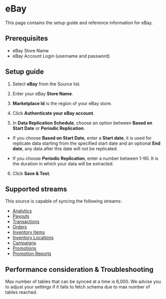 # eBay

This page contains the setup guide and reference information for eBay.

## Prerequisites

* eBay Store Name
* eBay Account Login (username and password)

## Setup guide

1. Select **eBay** from the Source list.

2. Enter your eBay **Store Name**.

3. **Marketplace Id** is the region of your eBay store.

4. Click **Authenticate your eBay account**.

5. In **Data Replication Schedule**, choose an option between **Based on Start Date** or **Periodic Replication**.

  * If you choose **Based on Start Date**, enter a **Start date**, it is used for replicate data starting from the specified start date and an optional **End date**, any data after this date will not be replicated.

  * If you choose **Periodic Replication**, enter a number between 1-90. It is the duration in which your data will be extracted.

6. Click **Save & Test**.

## Supported streams

This source is capable of syncing the following streams:

* [Analytics](https://developer.ebay.com/api-docs/sell/analytics/resources/methods)
* [Payouts](https://developer.ebay.com/api-docs/sell/finances/resources/payout/methods/getPayouts)
* [Transactions](https://developer.ebay.com/api-docs/sell/finances/resources/transaction/methods/getTransactions)
* [Orders](https://developer.ebay.com/api-docs/sell/fulfillment/resources/order/methods/getOrders)
* [Inventory Items](https://developer.ebay.com/api-docs/sell/inventory/resources/inventory_item/methods/getInventoryItems)
* [Inventory Locations](https://developer.ebay.com/api-docs/sell/inventory/resources/location/methods/getInventoryLocations)
* [Campaigns](https://developer.ebay.com/api-docs/sell/marketing/resources/campaign/methods/getCampaigns)
* [Promotions](https://developer.ebay.com/api-docs/sell/marketing/resources/promotion/methods/getPromotions)
* [Promotion Reports](https://developer.ebay.com/api-docs/sell/marketing/resources/promotion_report/methods/getPromotionReports)

## Performance consideration & Troubleshooting

Max number of tables that can be synced at a time is 6,000. We advise you to adjust your settings if it fails to fetch schema due to max number of tables reached.
